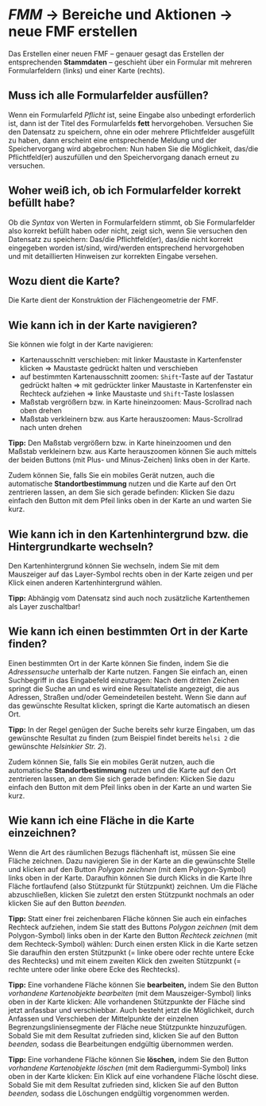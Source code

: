# *FMM* → Bereiche und Aktionen → neue FMF erstellen

Das Erstellen einer neuen FMF – genauer gesagt das Erstellen der entsprechenden **Stammdaten** –
geschieht über ein Formular mit mehreren Formularfeldern (links) und einer Karte (rechts).

## Muss ich alle Formularfelder ausfüllen?

Wenn ein Formularfeld *Pflicht* ist, seine Eingabe also unbedingt
erforderlich ist, dann ist der Titel des Formularfelds **fett**
hervorgehoben. Versuchen Sie den Datensatz zu speichern,
ohne ein oder mehrere Pflichtfelder ausgefüllt zu haben, dann
erscheint eine entsprechende Meldung und der Speichervorgang wird
abgebrochen: Nun haben Sie die Möglichkeit, das/die Pflichtfeld(er)
auszufüllen und den Speichervorgang danach erneut zu versuchen.

## Woher weiß ich, ob ich Formularfelder korrekt befüllt habe?

Ob die *Syntax* von Werten in Formularfeldern stimmt, ob Sie Formularfelder also korrekt
befüllt haben oder nicht, zeigt sich, wenn Sie versuchen den
Datensatz zu speichern: Das/die Pflichtfeld(er), das/die nicht korrekt eingegeben
worden ist/sind, wird/werden entsprechend hervorgehoben und mit
detaillierten Hinweisen zur korrekten Eingabe versehen.

## Wozu dient die Karte?

Die Karte dient der Konstruktion der Flächengeometrie der FMF.

## Wie kann ich in der Karte navigieren?

Sie können wie folgt in der Karte navigieren:

- Kartenausschnitt verschieben: mit linker Maustaste in Kartenfenster
  klicken ⇒ Maustaste gedrückt halten und verschieben
- auf bestimmten Kartenausschnitt zoomen: `Shift`-Taste auf der
  Tastatur gedrückt halten ⇒ mit gedrückter linker Maustaste in
  Kartenfenster ein Rechteck aufziehen ⇒ linke Maustaste und `Shift`-Taste loslassen
- Maßstab vergrößern bzw. in Karte hineinzoomen: Maus-Scrollrad nach oben drehen
- Maßstab verkleinern bzw. aus Karte herauszoomen: Maus-Scrollrad nach unten drehen

**Tipp:** Den Maßstab vergrößern bzw. in Karte hineinzoomen und den
Maßstab verkleinern bzw. aus Karte herauszoomen können Sie auch mittels
der beiden Buttons (mit Plus- und Minus-Zeichen) links oben in der Karte.

Zudem können Sie, falls Sie ein mobiles Gerät nutzen, auch die
automatische **Standortbestimmung** nutzen und die Karte auf den Ort
zentrieren lassen, an dem Sie sich gerade befinden: Klicken Sie dazu
einfach den Button mit dem Pfeil links oben in der Karte an und warten Sie kurz.

## Wie kann ich in den Kartenhintergrund bzw. die Hintergrundkarte wechseln?

Den Kartenhintergrund können Sie wechseln, indem Sie mit dem Mauszeiger
auf das Layer-Symbol rechts oben in der Karte zeigen und per Klick einen
anderen Kartenhintergrund wählen.

**Tipp:** Abhängig vom Datensatz sind auch noch zusätzliche Kartenthemen als Layer zuschaltbar!

## Wie kann ich einen bestimmten Ort in der Karte finden?

Einen bestimmten Ort in der Karte können Sie finden, indem Sie die
*Adressensuche* unterhalb der Karte nutzen. Fangen Sie einfach an, einen
Suchbegriff in das Eingabefeld einzutragen: Nach dem dritten Zeichen
springt die Suche an und es wird eine Resultateliste angezeigt, die aus
Adressen, Straßen und/oder Gemeindeteilen besteht. Wenn Sie dann auf das
gewünschte Resultat klicken, springt die Karte automatisch an diesen Ort.

**Tipp:** In der Regel genügen der Suche bereits sehr kurze Eingaben, um
das gewünschte Resultat zu finden (zum Beispiel findet bereits `helsi 2`
die gewünschte *Helsinkier Str. 2*).

Zudem können Sie, falls Sie ein mobiles Gerät nutzen, auch die
automatische **Standortbestimmung** nutzen und die Karte auf den Ort
zentrieren lassen, an dem Sie sich gerade befinden: Klicken Sie dazu
einfach den Button mit dem Pfeil links oben in der Karte an und warten Sie kurz.

## Wie kann ich eine Fläche in die Karte einzeichnen?

Wenn die Art des räumlichen Bezugs flächenhaft ist, müssen Sie eine Fläche zeichnen.
Dazu navigieren Sie in der Karte an die gewünschte Stelle und klicken auf den
Button *Polygon zeichnen* (mit dem Polygon-Symbol) links oben in der
Karte. Daraufhin können Sie durch Klicks in die Karte Ihre Fläche
fortlaufend (also Stützpunkt für Stützpunkt) zeichnen. Um die Fläche
abzuschließen, klicken Sie zuletzt den ersten Stützpunkt nochmals an
oder klicken Sie auf den Button *beenden.*

**Tipp:** Statt einer frei zeichenbaren Fläche können Sie auch ein
einfaches Rechteck aufziehen, indem Sie statt des Buttons *Polygon
zeichnen* (mit dem Polygon-Symbol) links oben in der Karte den Button
*Rechteck zeichnen* (mit dem Rechteck-Symbol) wählen: Durch einen ersten
Klick in die Karte setzen Sie daraufhin den ersten Stützpunkt (= linke
obere oder rechte untere Ecke des Rechtecks) und mit einem zweiten Klick
den zweiten Stützpunkt (= rechte untere oder linke obere Ecke des Rechtecks).

**Tipp:** Eine vorhandene Fläche können Sie **bearbeiten,** indem Sie
den Button *vorhandene Kartenobjekte bearbeiten* (mit dem
Mauszeiger-Symbol) links oben in der Karte klicken: Alle vorhandenen
Stützpunkte der Fläche sind jetzt anfassbar und verschiebbar. Auch
besteht jetzt die Möglichkeit, durch Anfassen und Verschieben der
Mittelpunkte der einzelnen Begrenzungsliniensegmente der Fläche neue
Stützpunkte hinzuzufügen. Sobald Sie mit dem Resultat zufrieden sind,
klicken Sie auf den Button *beenden,* sodass die Bearbeitungen endgültig
übernommen werden.

**Tipp:** Eine vorhandene Fläche können Sie **löschen,** indem Sie den
Button *vorhandene Kartenobjekte löschen* (mit dem Radiergummi-Symbol)
links oben in der Karte klicken: Ein Klick auf eine vorhandene Fläche
löscht diese. Sobald Sie mit dem Resultat zufrieden sind, klicken Sie
auf den Button *beenden,* sodass die Löschungen endgültig vorgenommen werden.
